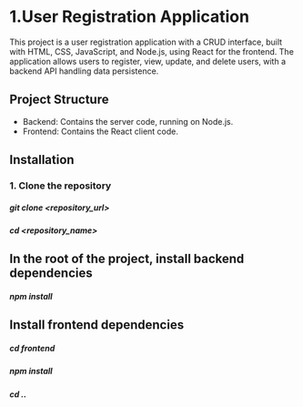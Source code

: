# 1.User Registration Application

This project is a user registration application with a CRUD interface, built with HTML, CSS, JavaScript, and Node.js, using React for the frontend. 
The application allows users to register, view, update, and delete users, with a backend API handling data persistence.

## Project Structure

- Backend: Contains the server code, running on Node.js.
- Frontend: Contains the React client code.

## Installation

### 1. Clone the repository
##### git clone <repository_url>
##### cd <repository_name>

## In the root of the project, install backend dependencies
##### npm install

## Install frontend dependencies
##### cd frontend
##### npm install
##### cd ..

 

